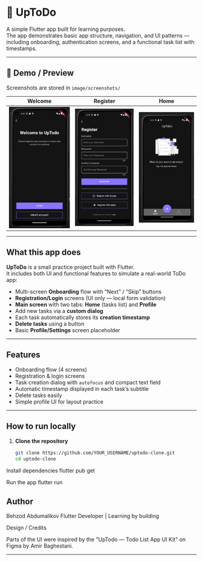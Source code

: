 # 📝 UpToDo

A simple Flutter app built for learning purposes.  
The app demonstrates basic app structure, navigation, and UI patterns — including onboarding, authentication screens, and a functional task list with timestamps.

---

## 📸 Demo / Preview
Screenshots are stored in `image/screenshots/`

| Welcome | Register | Home |
|:--------:|:--------:|:----:|
| ![Welcome Screen](image/screenshots/welcome.png) | ![Register Screen](image/screenshots/register.png) | ![Home Screen](image/screenshots/main.png) |

---

##  What this app does
**UpToDo** is a small practice project built with Flutter.  
It includes both UI and functional features to simulate a real-world ToDo app:

- Multi-screen **Onboarding** flow with “Next” / “Skip” buttons  
- **Registration/Login** screens (UI only — local form validation)  
- **Main screen** with two tabs: **Home** (tasks list) and **Profile**  
- Add new tasks via a **custom dialog**  
- Each task automatically stores its **creation timestamp**  
- **Delete tasks** using a button  
- Basic **Profile/Settings** screen placeholder

---

## Features
- Onboarding flow (4 screens)
- Registration & login screens
- Task creation dialog with `autofocus` and compact text field
- Automatic timestamp displayed in each task’s subtitle
- Delete tasks easily
- Simple profile UI for layout practice

---

##  How to run locally

1. **Clone the repository**
   ```bash
   git clone https://github.com/YOUR_USERNAME/uptodo-clone.git
   cd uptodo-clone

Install dependencies
flutter pub get

Run the app
flutter run


## Author
Behzod Abdumalikov
Flutter Developer | Learning by building

Design / Credits

Parts of the UI were inspired by the "UpTodo — Todo List App UI Kit" on Figma by Amir Baghestani.

---



